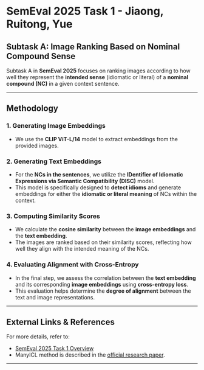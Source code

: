 # **SemEval 2025 Task 1 - Jiaong, Ruitong, Yue**  

## **Subtask A: Image Ranking Based on Nominal Compound Sense**  

Subtask A in **SemEval 2025** focuses on ranking images according to how well they represent the **intended sense** (idiomatic or literal) of a **nominal compound (NC)** in a given context sentence.  

---

## **Methodology**  

### **1. Generating Image Embeddings**  
- We use the **CLIP ViT-L/14** model to extract embeddings from the provided images.  

### **2. Generating Text Embeddings**  
- For the **NCs in the sentences**, we utilize the **IDentifier of Idiomatic Expressions via Semantic Compatibility (DISC)** model.  
- This model is specifically designed to **detect idioms** and generate embeddings for either the **idiomatic or literal meaning** of NCs within the context.  

### **3. Computing Similarity Scores**  
- We calculate the **cosine similarity** between the **image embeddings** and the **text embedding**.  
- The images are ranked based on their similarity scores, reflecting how well they align with the intended meaning of the NCs.  

### **4. Evaluating Alignment with Cross-Entropy**  
- In the final step, we assess the correlation between the **text embedding** and its corresponding **image embeddings** using **cross-entropy loss**.  
- This evaluation helps determine the **degree of alignment** between the text and image representations.  

---

## **External Links & References**  

For more details, refer to:  
- [SemEval 2025 Task 1 Overview](https://semeval2025-task1.github.io/)  
- ManyICL method is described in the [official research paper](https://arxiv.org/html/2405.09798v1).  

---
